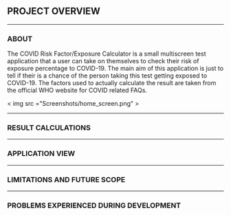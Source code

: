 ## PROJECT OVERVIEW

---

### ABOUT 

The COVID Risk Factor/Exposure Calculator is a small multiscreen test application that a user can take on themselves to check their risk of exposure percentage to COVID-19. The main aim of this application is just to tell if their is a chance of the person taking this test getting exposed to COVID-19. The factors used to actually calculate the result are taken from the official WHO website for COVID related FAQs.  

< img src ="Screenshots/home_screen.png" >

---

### RESULT CALCULATIONS

---

### APPLICATION VIEW

---

### LIMITATIONS AND FUTURE SCOPE

---

### PROBLEMS EXPERIENCED DURING DEVELOPMENT

